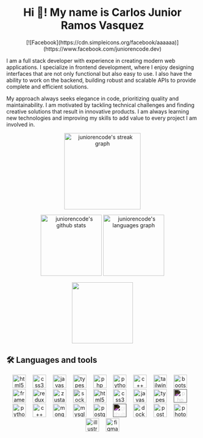 <h1 align="center">Hi 👋! My name is Carlos Junior Ramos Vasquez</h1>
<div align="center">
  [![Facebook](https://cdn.simpleicons.org/facebook/aaaaaa)](https://www.facebook.com/juniorencode.dev)
  <!-- <a href="https://www.facebook.com/juniorencode.dev" target="_blank">
    <img src="https://cdn.simpleicons.org/facebook/aaaaaa" height="14" />
  </a> -->
  <!-- <img width="10" />
  <a href="https://x.com/juniorencode/" target="_blank">
    <img src="https://cdn.simpleicons.org/x/aaaaaa" height="14" />
  </a>
  <img width="10" />
  <a href="https://www.instagram.com/juniorencode/" target="_blank">
    <img src="https://cdn.simpleicons.org/instagram/aaaaaa" height="14" />
  </a>
  <img width="10" /> -->
  <!-- <a href="https://www.linkedin.com/in/juniorencode/" target="_blank">
    <img src="https://cdn.simpleicons.org/linkedin/aaaaaa" height="14" />
  </a> -->
  <!-- <img width="10" /> -->
  <!-- <a href="https://platzi.com/p/juniorencode/" target="_blank">
    <img src="https://cdn.simpleicons.org/platzi/aaaaaa" height="14" />
  </a>
  </a>
  <img width="10" />
  <a href="https://github.com/juniorencode/" target="_blank">
    <img src="https://cdn.simpleicons.org/github/aaaaaa" height="14" />
  </a> -->
  <!-- <img src="https://komarev.com/ghpvc/?username=juniorencode&color=blue&abbreviated=true" /> -->
</div>
<div>
  <p>
    I am a full stack developer with experience in creating modern web applications. I specialize in frontend development, where I enjoy designing interfaces that are not only functional but also easy to use. I also have the ability to work on the backend, building robust and scalable APIs to provide complete and efficient solutions.
  </p>
  <p>
    My approach always seeks elegance in code, prioritizing quality and maintainability. I am motivated by tackling technical challenges and finding creative solutions that result in innovative products. I am always learning new technologies and improving my skills to add value to every project I am involved in.
  </p>
</div>
<p align="center">
  <img src="https://streak-stats.demolab.com?user=juniorencode&theme=dark&hide_border=true&background=00000000" height="200" alt="juniorencode's streak graph" />
</p>
<p align="center">
  <img src="https://github-readme-stats.vercel.app/api?username=juniorencode&include_all_commits=true&count_private=true&&show_icons=true&line_height=24&hide_border=true&hide=contribs&title_color=FFFFFF&icon_color=AAAAAA&text_color=CCCCCC&border_color=646464&theme=transparent" height="160" alt="juniorencode's github stats" />
  <img src="https://github-readme-stats.vercel.app/api/top-langs?username=juniorencode&layout=compact&count_private=true&hide_border=true&title_color=FFFFFF&icon_color=AAAAAA&text_color=CCCCCC&border_color=646464&theme=transparent" height="160" alt="juniorencode's languages graph" />
</p>
<p align="center">
  <img src="https://github-profile-trophy.vercel.app/?username=juniorencode&&rank=-?&column=-1&no-frame=true&margin-w=20&margin-h=20&theme=nord&no-bg=true" height="160" />
</p>
<h2>🛠 Languages and tools</h2>
<p align="center">
  <img src="https://juniorencode.dev/tools/html-5.svg" height="35" alt="html5 logo" />
  <img width="10" />
  <img src="https://juniorencode.dev/tools/css-3.svg" height="35" alt="css3 logo" />
  <img width="10" />
  <img src="https://juniorencode.dev/tools/javascript.svg" height="35" alt="javascript logo" />
  <img width="10" />
  <img src="https://juniorencode.dev/tools/typescript.svg" height="35" alt="typescript logo" />
  <img width="10" />
  <img src="https://juniorencode.dev/tools/php.svg" height="35" alt="php logo" />
  <img width="10" />
  <img src="https://juniorencode.dev/tools/python.svg" height="35" alt="python logo" />
  <img width="10" />
  <img src="https://juniorencode.dev/tools/c++.svg" height="35" alt="c++ logo" />
  <img width="10" />
  <img src="https://juniorencode.dev/tools/tailwind.svg" height="35" alt="tailwind logo" />
  <img width="10" />
  <img src="https://juniorencode.dev/tools/bootstrap.svg" height="35" alt="bootstrap logo" />
  <img width="10" />
  <img src="https://juniorencode.dev/tools/framer-motion.svg" height="35" alt="framer motion logo" />
  <img width="10" />
  <img src="https://juniorencode.dev/tools/redux.svg" height="35" alt="redux logo" />
  <img width="10" />
  <img src="https://juniorencode.dev/tools/zustand.svg" height="35" alt="zustand logo" />
  <img width="10" />
  <img src="https://juniorencode.dev/tools/socket-io.svg" style="filter: invert(10%);" height="35" alt="socket io logo" />
  <img width="10" />
  <img src="https://juniorencode.dev/tools/react.svg" height="35" alt="html5 logo" />
  <img width="10" />
  <img src="https://juniorencode.dev/tools/angular.svg" height="35" alt="css3 logo" />
  <img width="10" />
  <img src="https://juniorencode.dev/tools/node-js-2.svg" height="35" alt="javascript logo" />
  <img width="10" />
  <img src="https://juniorencode.dev/tools/astro.svg" height="35" alt="typescript logo" />
  <img width="10" />
  <img src="https://juniorencode.dev/tools/next-js.svg" style="filter: invert(90%);" height="35" alt="php logo" />
  <img width="10" />
  <img src="https://juniorencode.dev/tools/laravel.svg" height="35" alt="python logo" />
  <img width="10" />
  <img src="https://juniorencode.dev/tools/electron.svg" height="35" alt="c++ logo" />
  <img width="10" />
  <img src="https://juniorencode.dev/tools/mongodb.svg" height="35" alt="mongodb logo" />
  <img width="10" />
  <img src="https://juniorencode.dev/tools/mysql.svg" height="35" alt="mysql logo" />
  <img width="10" />
  <img src="https://juniorencode.dev/tools/postgresql.svg" height="35" alt="postgre sql logo" />
  <img width="10" />
  <img src="https://juniorencode.dev/tools/github.svg" style="filter: invert(100%);" height="35" alt="github logo" />
  <img width="10" />
  <img src="https://juniorencode.dev/tools/docker.svg" height="35" alt="docker logo" />
  <img width="10" />
  <img src="https://juniorencode.dev/tools/postman.svg" height="35" alt="postman logo" />
  <img width="10" />
  <img src="https://juniorencode.dev/tools/photoshop.svg" height="35" alt="photoshop logo" />
  <img width="10" />
  <img src="https://juniorencode.dev/tools/illustrator.svg" height="35" alt="illustrator logo" />
  <img width="10" />
  <img src="https://juniorencode.dev/tools/figma.svg" height="35" alt="figma logo" />
</p>
